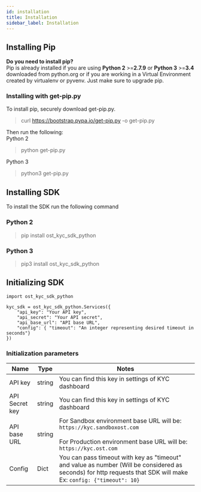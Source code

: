 ```yaml
---
id: installation
title: Installation
sidebar_label: Installation
---
```


## Installing Pip
**Do you need to install pip?** <br>
Pip is already installed if you are using **Python 2** >=**2.7.9** or **Python 3** >=**3.4** downloaded from python.org or if you are working in a Virtual Environment created by virtualenv or pyvenv. Just make sure to upgrade pip.

### Installing with get-pip.py 
To install pip, securely download get-pip.py.
> curl https://bootstrap.pypa.io/get-pip.py -o get-pip.py

Then run the following: <br>
Python 2
> python get-pip.py

Python 3
> python3 get-pip.py


## Installing SDK

To install the SDK run the following command <br>
### Python 2 
> pip install ost\_kyc\_sdk\_python

### Python 3
> pip3 install ost\_kyc\_sdk\_python


## Initializing SDK

```
import ost_kyc_sdk_python

kyc_sdk = ost_kyc_sdk_python.Services({
    "api_key": "Your API key",
    "api_secret": "Your API secret",
    "api_base_url": "API base URL",
    "config": { "timeout": "An integer representing desired timeout in seconds"}
})

```

### Initialization parameters

|   Name             |  Type  | Notes   |
|--------------------|--------|---------|
|   API key          |  string      | You can find this key in settings of KYC dashboard        |
|   API Secret key   |  string      | You can find this key in settings of KYC dashboard        |
|   API base URL     |  string      | For Sandbox environment base URL will be: `https://kyc.sandboxost.com`     <br><br>   For Production environment base URL will be: `https://kyc.ost.com`|
|   Config           |  Dict      |  You can pass timeout with key as "timeout" and value as number (Will be considered as seconds) for http requests that SDK will make Ex: `config: {"timeout": 10}`    |

